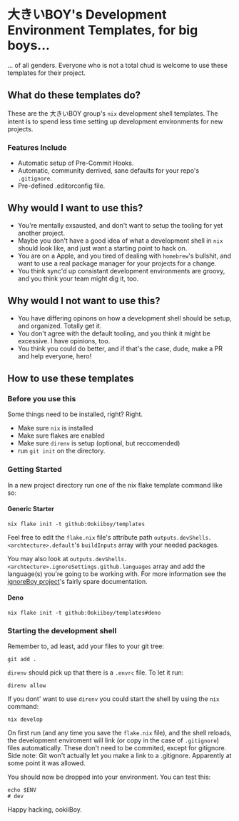 # 大きいBOY's Development Environment Templates, for big boys...
... of all genders. Everyone who is not a total chud is welcome to use these templates for their project.

## What do these templates do?

These are the 大きいBOY group's `nix` development shell templates. The intent is to spend less time setting up development environments for new projects.

### Features Include
- Automatic setup of Pre-Commit Hooks.
- Automatic, community derrived, sane defaults for your repo's `.gitignore`.
- Pre-defined .editorconfig file.

## Why would I want to use this?
- You're mentally exsausted, and don't want to setup the tooling for yet another project.
- Maybe you don't have a good idea of what a development shell in `nix` should look like, and just want a starting point to hack on.
- You are on a Apple, and you tired of dealing with `homebrew`'s bullshit, and want to use a real package manager for your projects for a change.
- You think sync'd up consistant development environments are groovy, and you think your team might dig it, too.

## Why would I not want to use this?
- You have differing opinons on how a development shell should be setup, and organized. Totally get it. 
- You don't agree with the default tooling, and you think it might be excessive. I have opinions, too.
- You think you could do better, and if that's the case, dude, make a PR and help everyone, hero!

## How to use these templates

### Before you use this
Some things need to be installed, right? Right.
- Make sure `nix` is installed
- Make sure flakes are enabled
- Make sure `direnv` is setup (optional, but reccomended)
- run `git init` on the directory.

### Getting Started
In a new project directory run one of the nix flake template command like so:

#### Generic Starter
```shell
nix flake init -t github:Ookiiboy/templates
```
Feel free to edit the `flake.nix` file's attribute path `outputs.devShells.<archtecture>.default`'s `buildInputs` array with your needed packages.

You may also look at `outputs.devShells.<archtecture>.ignoreSettings.github.languages` array and add the language(s) you're going to be working with. For more information see the [ignoreBoy project](https://github.com/Ookiiboy/ignoreBoy/blob/main/README.md)'s fairly spare documentation.

#### Deno
```shell
nix flake init -t github:Ookiiboy/templates#deno
```

### Starting the development shell

Remember to, ad least, add your files to your git tree:
```shell
git add .
```

`direnv` should pick up that there is a `.envrc` file. To let it run:
```shell
direnv allow
```
If you dont' want to use `direnv` you could start the shell by using the `nix` command:
```shell
nix develop
```
On first run (and any time you save the `flake.nix` file), and the shell reloads, the development enviroment will link (or copy in the case of `.gitignore`) files automatically. These don't need to be commited, except for gitignore. Side note: Git won't actually let you make a link to a .gitignore. Apparently at some point it was allowed. 

You should now be dropped into your environment. You can test this:
```shell
echo $ENV
# dev
```
Happy hacking, ookiiBoy.